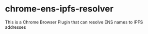 # chrome-ens-ipfs-resolver
This is a Chrome Browser Plugin that can resolve ENS names to IPFS addresses

